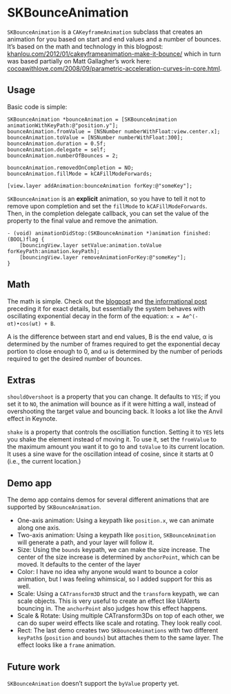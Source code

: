 # SKBounceAnimation

`SKBounceAnimation` is a `CAKeyframeAnimation` subclass that creates an animation for you based on start and end values and a number of bounces. It’s based on the math and technology in this blogpost: [khanlou.com/2012/01/cakeyframeanimation-make-it-bounce/](http://khanlou.com/2012/01/cakeyframeanimation-make-it-bounce/) which in turn was based partially on Matt Gallagher’s work here: [cocoawithlove.com/2008/09/parametric-acceleration-curves-in-core.html](http://cocoawithlove.com/2008/09/parametric-acceleration-curves-in-core.html).

## Usage

Basic code is simple:

	SKBounceAnimation *bounceAnimation = [SKBounceAnimation animationWithKeyPath:@"position.y"];
	bounceAnimation.fromValue = [NSNumber numberWithFloat:view.center.x];
	bounceAnimation.toValue = [NSNumber numberWithFloat:300];
	bounceAnimation.duration = 0.5f;
	bounceAnimation.delegate = self;
	bounceAnimation.numberOfBounces = 2;

	bounceAnimation.removedOnCompletion = NO;
	bounceAnimation.fillMode = kCAFillModeForwards;

	[view.layer addAnimation:bounceAnimation forKey:@"someKey"];

`SKBounceAnimation` is an **explicit** animation, so you have to tell it not to remove upon completion and set the `fillMode` to `kCAFillModeForwards`. Then, in the completion delegate callback, you can set the value of the property to the final value and remove the animation.

	- (void) animationDidStop:(SKBounceAnimation *)animation finished:(BOOL)flag {
		[bouncingView.layer setValue:animation.toValue forKeyPath:animation.keyPath];
		[bouncingView.layer removeAnimationForKey:@"someKey"];
	}

## Math

The math is simple. Check out the [blogpost](http://khanlou.com/2012/01/cakeyframeanimation-make-it-bounce/) and [the informational post](http://khanlou.com/2012/01/dampers-and-their-role-in-physical-models/) preceding it for exact details, but essentially the system behaves with oscillating exponential decay in the form of the equation: `x = Ae^(-αt)•cos(ωt) + B`.

A is the difference between start and end values, B is the end value, α is determined by the number of frames required to get the exponential decay portion to close enough to 0, and ω is determined by the number of periods required to get the desired number of bounces.

## Extras

`shouldOvershoot` is a property that you can change. It defaults to `YES`; if you set it to `NO`, the animation will bounce as if it were hitting a wall, instead of overshooting the target value and bouncing back. It looks a lot like the Anvil effect in Keynote.

`shake` is a property that controls the oscilliation function. Setting it to `YES` lets you shake the element instead of moving it. To use it, set the `fromValue` to the maximum amount you want it to go to and `toValue` to its current location. It uses a sine wave for the oscillation intead of cosine, since it starts at 0 (i.e., the current location.)

## Demo app

The demo app contains demos for several different animations that are supported by `SKBounceAnimation`.

* One-axis animation: Using a keypath like `position.x`, we can animate along one axis.
* Two-axis animation: Using a keypath like `position`, `SKBounceAnimation` will generate a path, and your layer will follow it.
* Size: Using the `bounds` keypath, we can make the size increase. The center of the size increase is determined by `anchorPoint`, which can be moved. It defaults to the center of the layer
* Color: I have no idea why anyone would want to bounce a color animation, but I was feeling whimsical, so I added support for this as well.
* Scale: Using a `CATransform3D` struct and the `transform` keypath, we can scale objects. This is very useful to create an effect like UIAlerts bouncing in. The `anchorPoint` also judges how this effect happens.
* Scale & Rotate: Using multiple CATransform3Ds on top of each other, we can do super weird effects like scale and rotating. They look really cool.
* Rect: The last demo creates two `SKBounceAnimations` with two different `keyPath`s (`position` and `bounds`) but attaches them to the same layer. The effect looks like a `frame` animation.

## Future work

`SKBounceAnimation` doesn’t support the `byValue` property yet. 